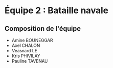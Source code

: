 Équipe 2 : Bataille navale
========================

Composition de l'équipe
--------------
 * Amine BOUNEGGAR
 * Axel CHALON
 * Veasnard LE
 * Kris PHIVILAY
 * Pauline TAVENAU
